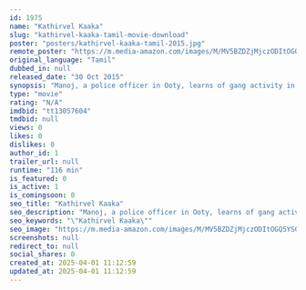 ```yaml
---
id: 1975
name: "Kathirvel Kaaka"
slug: "kathirvel-kaaka-tamil-movie-download"
poster: "posters/kathirvel-kaaka-tamil-2015.jpg"
remote_poster: "https://m.media-amazon.com/images/M/MV5BZDZjMjczODItOGQ5YS00NDY2LTkxY2EtYjhiYmY4MjhjNmFjXkEyXkFqcGdeQXVyMTEzNzg0Mjkx._V1_SX300.jpg"
original_language: "Tamil"
dubbed_in: null
released_date: "30 Oct 2015"
synopsis: "Manoj, a police officer in Ooty, learns of gang activity in the city. Along with his friend and four police officers, Manoj begins his mission to take down the gang, but justice comes at a heavy price."
type: "movie"
rating: "N/A"
imdbid: "tt13057604"
tmdbid: null
views: 0
likes: 0
dislikes: 0
author_id: 1
trailer_url: null
runtime: "116 min"
is_featured: 0
is_active: 1
is_comingsoon: 0
seo_title: "Kathirvel Kaaka"
seo_description: "Manoj, a police officer in Ooty, learns of gang activity in the city. Along with his friend and four police officers, Manoj begins his mission to take down the gang, but justice comes at a heavy price."
seo_keywords: "\"Kathirvel Kaaka\""
seo_image: "https://m.media-amazon.com/images/M/MV5BZDZjMjczODItOGQ5YS00NDY2LTkxY2EtYjhiYmY4MjhjNmFjXkEyXkFqcGdeQXVyMTEzNzg0Mjkx._V1_SX300.jpg"
screenshots: null
redirect_to: null
social_shares: 0
created_at: 2025-04-01 11:12:59
updated_at: 2025-04-01 11:12:59
---
```


